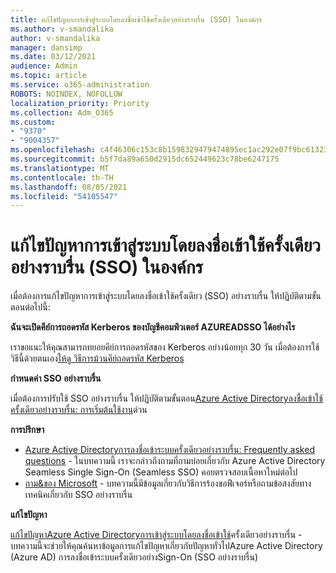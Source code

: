 ```yaml
---
title: แก้ไขปัญหาการเข้าสู่ระบบโดยลงชื่อเข้าใช้ครั้งเดียวอย่างราบรื่น (SSO) ในองค์กร
ms.author: v-smandalika
author: v-smandalika
manager: dansimp
ms.date: 03/12/2021
audience: Admin
ms.topic: article
ms.service: o365-administration
ROBOTS: NOINDEX, NOFOLLOW
localization_priority: Priority
ms.collection: Adm_O365
ms.custom:
- "9370"
- "9004357"
ms.openlocfilehash: c4f46306c153c8b1598329479474895ec1ac292e07f9bc61323a90d708f34885
ms.sourcegitcommit: b5f7da89a650d2915dc652449623c78be6247175
ms.translationtype: MT
ms.contentlocale: th-TH
ms.lasthandoff: 08/05/2021
ms.locfileid: "54105547"
---
```

# <a name="troubleshoot-seamless-single-sign-on-sso-for-on-premises"></a>แก้ไขปัญหาการเข้าสู่ระบบโดยลงชื่อเข้าใช้ครั้งเดียวอย่างราบรื่น (SSO) ในองค์กร

เมื่อต้องการแก้ไขปัญหาการเข้าสู่ระบบโดยลงชื่อเข้าใช้ครั้งเดียว (SSO) อย่างราบรื่น ให้ปฏิบัติตามขั้นตอนต่อไปนี้:

**ฉันจะเปิดคีย์การถอดรหัส Kerberos ของบัญชีคอมพิวเตอร์ AZUREADSSO ได้อย่างไร**

เราขอแนะให้คุณสามารถทยอยคีย์การถอดรหัสของ Kerberos อย่างน้อยทุก 30 วัน เมื่อต้องการใช้วิธีนี้ด้วยตนเอง[ให้ดู วิธีการม้วนคีย์ถอดรหัส Kerberos](https://docs.microsoft.com/azure/active-directory/hybrid/how-to-connect-sso-faq#)

**กําหนดค่า SSO อย่างราบรื่น**

เมื่อต้องการปรับใช้ SSO อย่างราบรื่น ให้ปฏิบัติตามขั้นตอน[Azure Active Directoryลงชื่อเข้าใช้ครั้งเดียวอย่างราบรื่น: การเริ่มต้นใช้งาน](https://docs.microsoft.com/azure/active-directory/hybrid/how-to-connect-sso-quick-start#step-5-roll-over-keys)ด่วน

**การปรึกษา**

- [Azure Active Directoryการลงชื่อเข้าระบบครั้งเดียวอย่างราบรื่น: Frequently asked questions](https://docs.microsoft.com/azure/active-directory/hybrid/how-to-connect-sso-faq) - ในบทความนี้ เราจะกล่าวถึงถามที่ถามบ่อยเกี่ยวกับ Azure Active Directory Seamless Single Sign-On (Seamless SSO) คอยตรวจสอบเนื้อหาใหม่ต่อไป
- [ถาม&ของ Microsoft](https://docs.microsoft.com/answers/topics/azure-ad-single-sign-on.html) - บทความนี้มีข้อมูลเกี่ยวกับวิธีการร้องขอฟีเจอร์หรือถามข้อสงสัยทางเทคนิคเกี่ยวกับ SSO อย่างราบรื่น

**แก้ไขปัญหา**

[แก้ไขปัญหาAzure Active Directoryการเข้าสู่ระบบโดยลงชื่อเข้าใช้](https://docs.microsoft.com/azure/active-directory/hybrid/tshoot-connect-sso)ครั้งเดียวอย่างราบรื่น - บทความนี้จะช่วยให้คุณค้นหาข้อมูลการแก้ไขปัญหาเกี่ยวกับปัญหาทั่วไปAzure Active Directory (Azure AD) การลงชื่อเข้าระบบครั้งเดียวอย่างSign-On (SSO อย่างราบรื่น)







